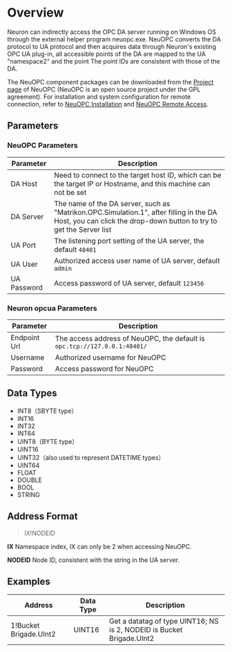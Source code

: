 # Overview

Neuron can indirectly access the OPC DA server running on Windows OS through the external helper program neuopc.exe. NeuOPC converts the DA protocol to UA protocol and then acquires data through Neuron's existing OPC UA plug-in, all accessible points of the DA are mapped to the UA "namespace2" and the point The point IDs are consistent with those of the DA.

The NeuOPC component packages can be downloaded from the [Project page](https://github.com/neugates/neuopc) of NeuOPC (NeuOPC is an open source project under the GPL agreement). For installation and system configuration for remote connection, refer to [NeuOPC Installation](./install.md) and [NeuOPC Remote Access](./remote.md).

## Parameters 

### NeuOPC Parameters

| Parameter   | Description                                                  |
| ----------- | ------------------------------------------------------------ |
| DA Host     | Need to connect to the target host ID, which can be the target IP or Hostname, and this machine can not be set |
| DA Server   | The name of the DA server, such as "Matrikon.OPC.Simulation.1", after filling in the DA Host, you can click the drop-down button to try to get the Server list |
| UA Port     | The listening port setting of the UA server, the default `48401` |
| UA User     | Authorized access user name of UA server, default `admin`    |
| UA Password | Access password of UA server, default `123456`               |


### Neuron opcua Parameters

| Parameter    | Description                                                  |
| ------------ | ------------------------------------------------------------ |
| Endpoint Url | The access address of NeuOPC, the default is `opc.tcp://127.0.0.1:48401/` |
| Username     | Authorized username for NeuOPC                               |
| Password     | Access password for NeuOPC                                   |

## Data Types

* INT8（SBYTE type）
* INT16
* INT32
* INT64
* UINT8（BYTE type）
* UINT16
* UINT32（also used to represent DATETIME types）
* UINT64
* FLOAT
* DOUBLE
* BOOL
* STRING

## Address Format

> IX!NODEID

**IX** Namespace index, IX can only be 2 when accessing NeuOPC.

**NODEID** Node ID, consistent with the string in the UA server.

## Examples

| Address                | Data Type | Description                                                  |
| ---------------------- | --------- | ------------------------------------------------------------ |
| 1!Bucket Brigade.UInt2 | UINT16    | Get a datatag of type UINT16; NS is 2, NODEID is Bucket Brigade.UInt2 |